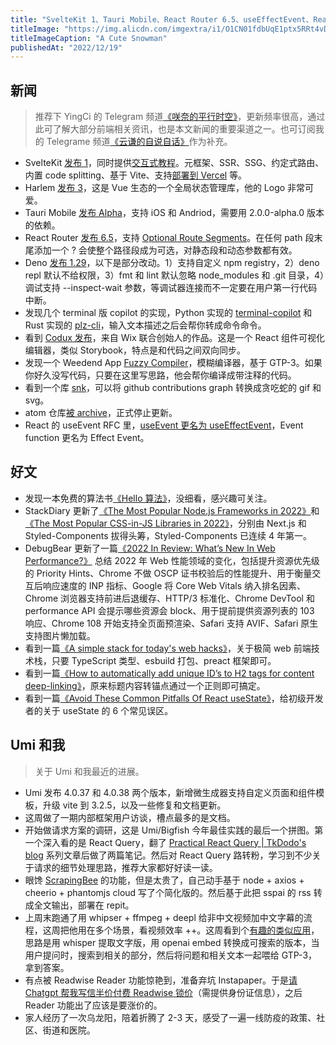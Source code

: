 ```yaml
---
title: "SvelteKit 1、Tauri Mobile、React Router 6.5、useEffectEvent、React Query"
titleImage: "https://img.alicdn.com/imgextra/i1/O1CN01fdbUqE1ptx5RRt4vD_!!6000000005419-2-tps-1536-1024.png_1200x1200.jpg"
titleImageCaption: "A Cute Snowman"
publishedAt: "2022/12/19"
---
```


## 新闻
> 推荐下 YingCi 的 Telegram 频道[《咲奈的平行时空》](https://t.me/SakinaSpace)，更新频率很高，通过此可了解大部分前端相关资讯，也是本文新闻的重要渠道之一。也可订阅我的 Telegrame 频道[《云谦的自说自话》](https://t.me/yqtalk)作为补充。

* SvelteKit [发布 1](https://svelte.dev/blog/announcing-sveltekit-1.0)，同时提供[交互式教程](https://learn.svelte.dev/)。元框架、SSR、SSG、约定式路由、内置 code splitting、基于 Vite、支持[部署到 Vercel](https://vercel.com/blog/using-sveltekit-1-0-on-vercel) 等。
* Harlem [发布 3](https://github.com/andrewcourtice/harlem)，这是 Vue 生态的一个全局状态管理库，他的 Logo 非常可爱。
* Tauri Mobile [发布 Alpha](https://tauri.app/blog/2022/12/09/tauri-mobile-alpha/)，支持 iOS 和 Andriod，需要用 2.0.0-alpha.0 版本的依赖。
* React Router [发布 6.5](https://github.com/remix-run/react-router/releases/tag/react-router%406.5.0)，支持 [Optional Route Segments](https://github.com/remix-run/react-router/issues/9546)。在任何 path 段末尾添加一个 ? 会使整个路径段成为可选，对静态段和动态参数都有效。
* Deno [发布 1.29](https://deno.com/blog/v1.29)，以下是部分改动。1）支持自定义 npm registry，2）deno repl 默认不给权限，3）fmt 和 lint 默认忽略 node_modules 和 .git 目录，4）调试支持 --inspect-wait 参数，等调试器连接而不一定要在用户第一行代码中断。
* 发现几个 terminal 版 copilot 的实现，Python 实现的 [terminal-copilot](https://github.com/Methexis-Inc/terminal-copilot) 和 Rust 实现的 [plz-cli](https://github.com/m1guelpf/plz-cli)，输入文本描述之后会帮你转成命令命令。
* 看到 [Codux 发布](https://dev.to/codux/introducing-codux-15j5)，来自 Wix 联合创始人的作品。这是一个 React 组件可视化编辑器，类似 Storybook，特点是和代码之间双向同步。
* 发现一个 Weedend App [Fuzzy Compiler](https://fuzzy.yohei.me/)，模糊编译器，基于 GTP-3。如果你好久没写代码，只要在这里写思路，他会帮你编译成带注释的代码。
* 看到一个库 [snk](https://github.com/Platane/snk)，可以将 github contributions graph 转换成贪吃蛇的 gif 和 svg。
* atom 仓库[被 archive](https://github.com/atom/atom)，正式停止更新。
* React 的 useEvent RFC 里，[useEvent 更名为 useEffectEvent](https://github.com/reactjs/reactjs.org/pull/5373)，Event function 更名为 Effect Event。

## 好文
* 发现一本免费的算法书[《Hello 算法》](https://www.hello-algo.com/)，没细看，感兴趣可关注。
* StackDiary 更新了[《The Most Popular Node.js Frameworks in 2022》](https://stackdiary.com/node-js-frameworks/)和[《The Most Popular CSS-in-JS Libraries in 2022》](https://stackdiary.com/css-in-js-libraries/)，分别由 Next.js 和 Styled-Components 拔得头筹，Styled-Components 已连续 4 年第一。
* DebugBear 更新了一篇[《2022 In Review: What’s New In Web Performance?》](https://www.debugbear.com/blog/2022-in-web-performance) 总结 2022 年 Web 性能领域的变化，包括提升资源优先级的 Priority Hints、Chrome 不做 OSCP 证书校验后的性能提升、用于衡量交互后响应速度的 INP 指标、Google 将 Core Web Vitals 纳入排名因素、Chrome 浏览器支持前进后退缓存、HTTP/3 标准化、Chrome DevTool 和 performance API 会提示哪些资源会 block、用于提前提供资源列表的 103 响应、Chrome 108 开始支持全页面预渲染、Safari 支持 AVIF、Safari 原生支持图片懒加载。
* 看到一篇[《A simple stack for today's web hacks》](https://neugierig.org/software/blog/2022/12/simple-web-hacks.html)，关于极简 web 前端技术栈，只要 TypeScript 类型、esbuild 打包、preact 框架即可。
* 看到一篇[《How to automatically add unique ID’s to H2 tags for content deep-linking》](http://www.js-craft.io/blog/how-to-automatically-add-unique-ids-to-h2-tags-for-content-deep-linking/)，原来标题内容转锚点通过一个正则即可搞定。
* 看到一篇[《Avoid These Common Pitfalls Of React useState》](https://profy.dev/article/react-usestate-pitfalls)，给初级开发者的关于 useState 的 6 个常见误区。

## Umi 和我
> 关于 Umi 和我最近的进展。

* Umi 发布 4.0.37 和 4.0.38 两个版本，新增微生成器支持自定义页面和组件模板，升级 vite 到 3.2.5，以及一些修复和文档更新。
* 这周做了一期内部框架用户访谈，槽点最多的是文档。
* 开始做请求方案的调研，这是 Umi/Bigfish 今年最佳实践的最后一个拼图。第一个深入看的是 React Query，翻了 [Practical React Query | TkDodo's blog](https://tkdodo.eu/blog/practical-react-query) 系列文章后做了两篇笔记。然后对 React Query 路转粉，学习到不少关于请求的细节处理思路，推荐大家都好好读一读。
* 眼馋 [ScrapingBee](https://www.scrapingbee.com/) 的功能，但是太贵了，自己动手基于 node + axios + cheerio + phantomjs cloud 写了个简化版的。然后基于此把 sspai 的 rss 转成全文输出，部署在 repit。
* 上周末跑通了用 whipser + ffmpeg + deepl 给非中文视频加中文字幕的流程，这周把他用在多个场景，看视频效率 ++。这周看到个[有趣的类似应用](https://kill-the-newsletter.com/alternates/8ho1zeo0yjbatu07.html)，思路是用 whisper 提取文字版，用 openai embed 转换成可搜索的版本，当用户提问时，搜索到相关的部分，然后将问题和相关文本一起喂给 GTP-3，拿到答案。
* 有点被 Readwise Reader 功能惊艳到，准备弃坑 Instapaper。于是[请 Chatgpt 帮我写信半价付费 Readwise 锁价](https://t.me/yqtalk/45)（需提供身份证信息），之后 Reader 功能出了应该是要涨价的。
* 家人经历了一次乌龙阳，陪着折腾了 2-3 天，感受了一遍一线防疫的政策、社区、街道和医院。

